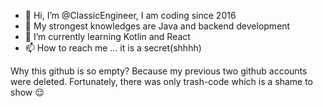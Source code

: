 - 👋 Hi, I’m @ClassicEngineer, I am coding since 2016
- 💪 My strongest knowledges are Java and backend development
- 🌱 I’m currently learning Kotlin and React
- 📫 How to reach me ... it is a secret(shhhh)

Why this github is so empty? Because my previous two github accounts were deleted. Fortunately, there was only trash-code which is a shame to show 😌
